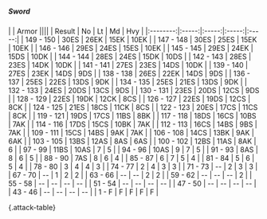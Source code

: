 ##### Sword

|      |   Armor   ||||
|   Result   |   No   |   Lt   |   Md   |   Hvy   |
|:--------:|:-----:|:-----:|:-----:|:-----:|
| 149 - 150 | 30ES | 26EK | 15EK | 10EK |
| 147 - 148 | 30ES | 25ES | 15EK | 10EK |
| 146 - 146 | 29ES | 24ES | 15ES | 10EK |
| 145 - 145 | 29ES | 24EK | 15DS | 10DK |
| 144 - 144 | 28ES | 24ES | 15DK | 10DS |
| 142 - 143 | 28ES | 23ES | 14DK | 10DK |
| 141 - 141 | 27ES | 23ES | 14DS | 10DK |
| 139 - 140 | 27ES | 23EK | 14DS | 9DS |
| 138 - 138 | 26ES | 22EK | 14DS | 9DS |
| 136 - 137 | 25ES | 22ES | 13DS | 9DK |
| 134 - 135 | 25ES | 21ES | 13DS | 9DK |
| 132 - 133 | 24ES | 20DS | 13CS | 9DS |
| 130 - 131 | 23ES | 20DS | 12CS | 9DS |
| 128 - 129 | 22ES | 19DK | 12CK | 8CS |
| 126 - 127 | 22ES | 19DS | 12CS | 8CK |
| 124 - 125 | 21ES | 18CS | 11CK | 8CS |
| 122 - 123 | 20ES | 17CS | 11CS | 8CK |
| 119 - 121 | 19DS | 17CS | 11BS | 8BK |
| 117 - 118 | 18DS | 16CS | 10BS | 7AK |
| 114 - 116 | 17DS | 15CS | 10BK | 7AK |
| 112 - 113 | 16CS | 14BS | 9BS | 7AK |
| 109 - 111 | 15CS | 14BS | 9AK | 7AK |
| 106 - 108 | 14CS | 13BK | 9AK | 6AK |
| 103 - 105 | 13BS | 12AS | 8AS | 6AS |
| 100 - 102 | 12BS | 11AS | 8AK | 6 |
| 97 - 99 | 11BS | 10AS | 7 | 5 |
| 94 - 96 | 10AS | 9 | 7 | 5 |
| 91 - 93 | 8AS | 8 | 6 | 5 |
| 88 - 90 | 7AS | 8 | 6 | 4 |
| 85 - 87 | 6 | 7 | 5 | 4 |
| 81 - 84 | 5 | 6 | 5 | 4 |
| 78 - 80 | 3 | 4 | 4 | 3 |
| 74 - 77 | 2 | 4 | 3 | 3 |
| 71 - 73 | --  | 2 | 3 | 3 |
| 67 - 70 | --  | 1 | 2 | 2 |
| 63 - 66 | --  | --  | 2 | 2 |
| 59 - 62 | --  | --  | --  | 2 |
| 55 - 58 | --  | --  | --  | --  |
| 51 - 54 | --  | --  | --  | --  |
| 47 - 50 | --  | --  | --  | --  |
| 43 - 46 | --  | --  | --  | --  |
| 1 - F | F | F | F | F |

{.attack-table}
